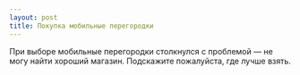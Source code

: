 ```yaml
---
layout: post 
title: Покупка мобильные перегородки 
--- 
```

При выборе мобильные перегородки столкнулся с проблемой — не могу найти хороший магазин. Подскажите пожалуйста, где лучше взять.